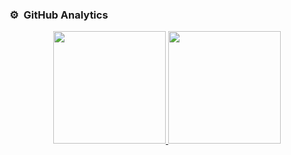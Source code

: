

### ⚙️ &nbsp;GitHub Analytics

<p align="center">
<a href="https://github.com/tomymaritano">
  <img height="180em" src="https://github-readme-stats.vercel.app/api?username=tomymaritano&show_icons=true&theme=merko&include_all_commits=true&count_private=true"/>
  <img height="180em" src="https://github-readme-stats-eight-theta.vercel.app/api/top-langs/?username=tomymaritano&layout=compact&langs_count=8&theme=merko"/>
</a>
</p>

